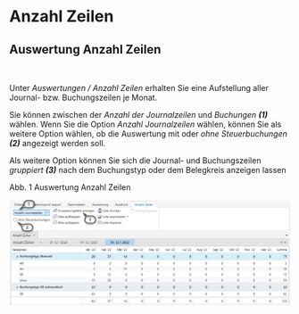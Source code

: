 # Anzahl Zeilen

## Auswertung Anzahl Zeilen

&nbsp;

Unter *Auswertungen / Anzahl Zeilen* erhalten Sie eine Aufstellung aller Journal- bzw. Buchungszeilen je Monat.

Sie können zwischen der *Anzahl der Journalzeilen* und *Buchungen* ***(1)*** wählen. Wenn Sie die Option *Anzahl Journalzeilen* wählen, können Sie als weitere Option wählen, ob die Auswertung mit oder *ohne Steuerbuchungen* ***(2)*** angezeigt werden soll.

Als weitere Option können Sie sich die Journal- und Buchungszeilen *gruppiert **(3)*** nach dem Buchungstyp oder dem Belegkreis anzeigen lassen

Abb. 1 Auswertung Anzahl Zeilen

![Image](<../assets/NeuesElement171.png>)


